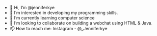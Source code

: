 - 👋 Hi, I’m @jenniferkye
- 👀 I’m interested in developing my programming skills.
- 🌱 I’m currently learning computer science
- 💞️ I’m looking to collaborate on building a webchat  using HTML & Java.
- 📫 How to reach me: Instagram - @_Jenniferkye

<!---
jenniferkye/jenniferkye is a ✨ special ✨ repository because its `README.md` (this file) appears on your GitHub profile.
You can click the Preview link to take a look at your changes.
--->
